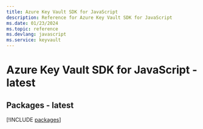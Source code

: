 ```yaml
---
title: Azure Key Vault SDK for JavaScript
description: Reference for Azure Key Vault SDK for JavaScript
ms.date: 01/23/2024
ms.topic: reference
ms.devlang: javascript
ms.service: keyvault
---
```

# Azure Key Vault SDK for JavaScript - latest
## Packages - latest
[!INCLUDE [packages](key-vault-index.md)]